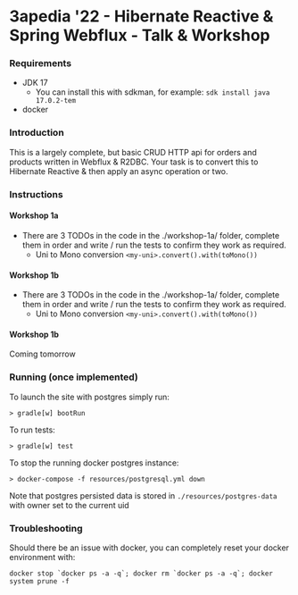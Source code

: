 # 3apedia '22 - Hibernate Reactive & Spring Webflux - Talk & Workshop

### Requirements
* JDK 17
  * You can install this with sdkman, for example: `sdk install java 17.0.2-tem`
* docker

### Introduction
This is a largely complete, but basic CRUD HTTP api for orders and products written in Webflux & R2DBC.
Your task is to convert this to Hibernate Reactive & then apply an async operation or two.

### Instructions
#### Workshop 1a
* There are 3 TODOs in the code in the ./workshop-1a/ folder, complete them in order and write / run the tests 
  to confirm they work as required.
  * Uni to Mono conversion `<my-uni>.convert().with(toMono())`

#### Workshop 1b
* There are 3 TODOs in the code in the ./workshop-1a/ folder, complete them in order and write / run the tests 
  to confirm they work as required.
  * Uni to Mono conversion `<my-uni>.convert().with(toMono())`

#### Workshop 1b
Coming tomorrow

### Running (once implemented)
To launch the site with postgres simply run:
```shell script
> gradle[w] bootRun
```
To run tests:
```shell script
> gradle[w] test
```

To stop the running docker postgres instance:
```shell script
> docker-compose -f resources/postgresql.yml down
```

Note that postgres persisted data is stored in `./resources/postgres-data` with owner set to the current uid

### Troubleshooting
Should there be an issue with docker, you can completely reset your docker environment with:
```shell script
docker stop `docker ps -a -q`; docker rm `docker ps -a -q`; docker system prune -f
```
